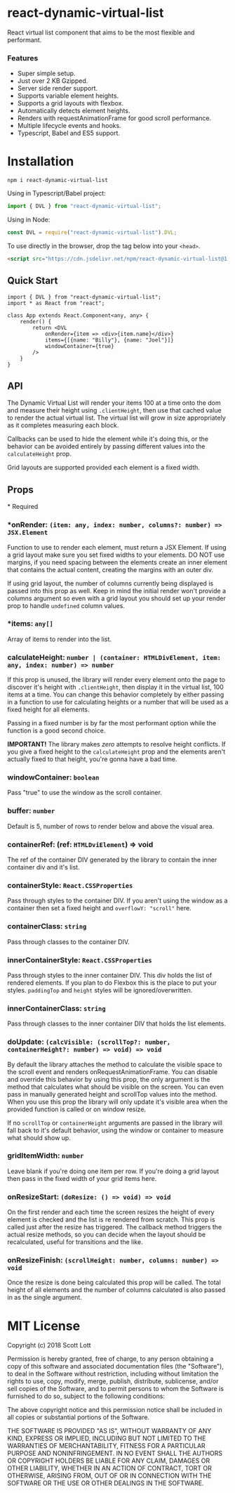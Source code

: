 # react-dynamic-virtual-list
React virtual list component that aims to be the most flexible and performant.

### Features
- Super simple setup.
- Just over 2 KB Gzipped.
- Server side render support.
- Supports variable element heights.
- Supports a grid layouts with flexbox.
- Automatically detects element heights.
- Renders with requestAnimationFrame for good scroll performance.
- Multiple lifecycle events and hooks.
- Typescript, Babel and ES5 support.

# Installation

```
npm i react-dynamic-virtual-list
```

Using in Typescript/Babel project:

```js
import { DVL } from "react-dynamic-virtual-list";
```

Using in Node:

```js
const DVL = require("react-dynamic-virtual-list").DVL;
```

To use directly in the browser, drop the tag below into your `<head>`.

```html
<script src="https://cdn.jsdelivr.net/npm/react-dynamic-virtual-list@1.6.0/dist/react-dvl.min.js"></script>
```


## Quick Start

```tsx
import { DVL } from "react-dynamic-virtual-list";
import * as React from "react";

class App extends React.Component<any, any> {
    render() {
        return <DVL
            onRender={item => <div>{item.name}</div>}
            items={[{name: "Billy"}, {name: "Joel"}]}
            windowContainer={true}
        />
    }
}
```

## API

The Dynamic Virtual List will render your items 100 at a time onto the dom and measure their height using `.clientHeight`, then use that cached value to render the actual virtual list.  The virtual list will grow in size appropriately as it completes measuring each block.

Callbacks can be used to hide the element while it's doing this, or the behavior can be avoided entirely by passing different values into the `calculateHeight` prop.

Grid layouts are supported provided each element is a fixed width.

## Props
\* Required


### *onRender: `(item: any, index: number, columns?: number) => JSX.Element`
Function to use to render each element, must return a JSX Element.  If using a grid layout make sure you set fixed widths to your elements.  DO NOT use margins, if you need spacing between the elements create an inner element that contains the actual content, creating the margins with an outer div.        

If using grid layout, the number of columns currently being displayed is passed into this prop as well.  Keep in mind the initial render won't provide a columns argument so even with a grid layout you should set up your render prop to handle `undefined` column values.       

### *items: `any[]`
Array of items to render into the list.

### calculateHeight: `number | (container: HTMLDivElement, item: any, index: number) => number`
If this prop is unused, the library will render every element onto the page to discover it's height with `.clientHeight`, then display it in the virtual list, 100 items at a time.  You can change this behavior completely by either passing in a function to use for calculating heights or a number that will be used as a fixed height for all elements.

Passing in a fixed number is by far the most performant option while the function is a good second choice.

**IMPORTANT!** The library makes *zero* attempts to resolve height conflicts.  If you give a fixed height to the `calculateHeight` prop and the elements aren't actually fixed to that height, you're gonna have a bad time.

### windowContainer: `boolean`
Pass "true" to use the window as the scroll container.

### buffer: `number`
Default is 5, number of rows to render below and above the visual area.   

### containerRef: (ref: `HTMLDviElement`) => void
The ref of the container DIV generated by the library to contain the inner container div and it's list.                                               

### containerStyle: `React.CSSProperties`
Pass through styles to the container DIV. If you aren't using the window as a container then set a fixed height and `overflowY: "scroll"` here.  
              
### containerClass: `string`
Pass through classes to the container DIV.   

### innerContainerStyle: `React.CSSProperties`
Pass through styles to the inner container DIV.  This div holds the list of rendered elements.  If you plan to do Flexbox this is the place to put your styles. `paddingTop` and `height` styles will be ignored/overwritten.

### innerContainerClass: `string`
Pass through classes to the inner container DIV that holds the list elements.

### doUpdate: `(calcVisible: (scrollTop?: number, containerHeight?: number) => void) => void`
By default the library attaches the method to calculate the visible space to the scroll event and renders onRequestAnimationFrame.  You can disable and override this behavior by using this prop, the only argument is the method that calculates what should be visible on the screen.  You can even pass in manually generated height and scrollTop values into the method.  When you use this prop the library will only update it's visible area when the provided function is called or on window resize.

If no `scrollTop` or `containerHeight` arguments are passed in the library will fall back to it's default behavior, using the window or container to measure what should show up.

### gridItemWidth: `number`
Leave blank if you're doing one item per row.  If you're doing a grid layout then pass in the fixed width of your grid items here.            

### onResizeStart: `(doResize: () => void) => void`
On the first render and each time the screen resizes the height of every element is checked and the list is re rendered from scratch.  This prop is called just after the resize has triggered.  The callback method triggers the actual resize methods, so you can decide when the layout should be recalculated, useful for transitions and the like.

### onResizeFinish: `(scrollHeight: number, columns: number) => void`
Once the resize is done being calculated this prop will be called.  The total height of all elements and the number of columns calculated is also passed in as the single argument.


# MIT License

Copyright (c) 2018 Scott Lott

Permission is hereby granted, free of charge, to any person obtaining a copy
of this software and associated documentation files (the "Software"), to deal
in the Software without restriction, including without limitation the rights
to use, copy, modify, merge, publish, distribute, sublicense, and/or sell
copies of the Software, and to permit persons to whom the Software is
furnished to do so, subject to the following conditions:

The above copyright notice and this permission notice shall be included in all
copies or substantial portions of the Software.

THE SOFTWARE IS PROVIDED "AS IS", WITHOUT WARRANTY OF ANY KIND, EXPRESS OR
IMPLIED, INCLUDING BUT NOT LIMITED TO THE WARRANTIES OF MERCHANTABILITY,
FITNESS FOR A PARTICULAR PURPOSE AND NONINFRINGEMENT. IN NO EVENT SHALL THE
AUTHORS OR COPYRIGHT HOLDERS BE LIABLE FOR ANY CLAIM, DAMAGES OR OTHER
LIABILITY, WHETHER IN AN ACTION OF CONTRACT, TORT OR OTHERWISE, ARISING FROM,
OUT OF OR IN CONNECTION WITH THE SOFTWARE OR THE USE OR OTHER DEALINGS IN THE
SOFTWARE.
